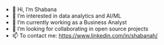- 👋 Hi, I’m Shabana
- 👀 I’m interested in data analytics and AI/ML
- 🌱 I’m currently working as a Business Analyst 
- 💞️ I’m looking for collaborating in open source projects
- 📫 To contact me: https://www.linkedin.com/in/shabanah/

<!---
shabanah67/shabanah67 is a ✨ special ✨ repository because its `README.md` (this file) appears on your GitHub profile.
You can click the Preview link to take a look at your changes.
--->
